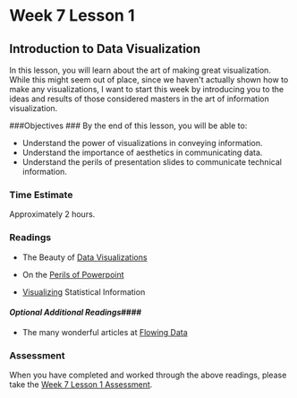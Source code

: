 # Week 7 Lesson 1 #
## Introduction to Data Visualization ##

In this lesson, you will learn about the art of making great
visualization. While this might seem out of place, since we haven't
actually shown how to make any visualizations, I want to start this week
by introducing you to the ideas and results of those considered masters
in the art of information visualization. 


###Objectives ###
By the end of this lesson, you will be able to:

- Understand the power of visualizations in conveying information.
- Understand the importance of aesthetics in communicating data.
- Understand the perils of presentation slides to communicate technical information.

### Time Estimate ###

Approximately 2 hours.

### Readings ####

- The Beauty of [Data Visualizations](http://www.ted.com/talks/david_mccandless_the_beauty_of_data_visualization)

- On the [Perils of Powerpoint](http://www.edwardtufte.com/bboard/q-and-a-fetch-msg?msg_id=0001yB)

- [Visualizing](http://www.ted.com/talks/hans_rosling_shows_the_best_stats_you_ve_ever_seen) Statistical Information

#### *Optional Additional Readings*####

- The many wonderful articles at [Flowing Data](http://flowingdata.com)


### Assessment ###

When you have completed and worked through the above readings, please take the [Week 7 Lesson 1 Assessment](https://learn.illinois.edu/mod/quiz/).

